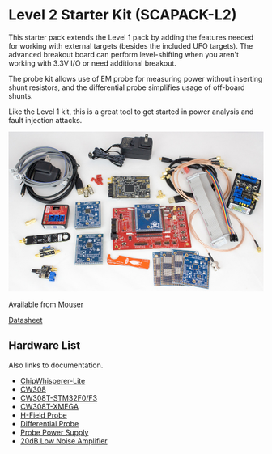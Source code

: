 # Level 2 Starter Kit (SCAPACK-L2)

This starter pack extends the Level 1 pack by adding the features needed for working with external targets (besides the included UFO targets). The advanced breakout board can perform level-shifting when you aren't working with 3.3V I/O or need additional breakout.

The probe kit allows use of EM probe for measuring power without inserting shunt resistors, and the differential probe simplifies usage of off-board shunts.

Like the Level 1 kit, this is a great tool to get started in power analysis and fault injection attacks.

![lvl2-starter.jpg](Images/lvl2-starter.jpg)

Available from [Mouser](https://www.mouser.com/ProductDetail/NewAE/NAE-SCAPACK-L2?qs=r5DSvlrkXmIBgUrUyg7kJg%3D%3D)

[Datasheet](http://media.newae.com/datasheets/NAE-SCAPACK-L2_datasheet.pdf)

## Hardware List

Also links to documentation.

* [ChipWhisperer-Lite](../Capture/ChipWhisperer-Lite.md)
* [CW308](../Targets/CW308%20UFO.md)
* [CW308T-STM32F0/F3](../chipwhisperer-target-cw308t/CW308T_STM32F/README.md)
* [CW308T-XMEGA](../chipwhisperer-target-cw308t/CW308T_XMEGA/README.md)
* [H-Field Probe](../Tools/CW505%20Planar%20H-Field%20Probe.md)
* [Differential Probe](../Tools/CW501%20Differential%20Probe.md)
* [Probe Power Supply](../Tools/CW503%20Probe%20Power%20Supply.md)
* [20dB Low Noise Amplifier](../Tools/CW502%20Low%20Noise%20Amplifier.md)

